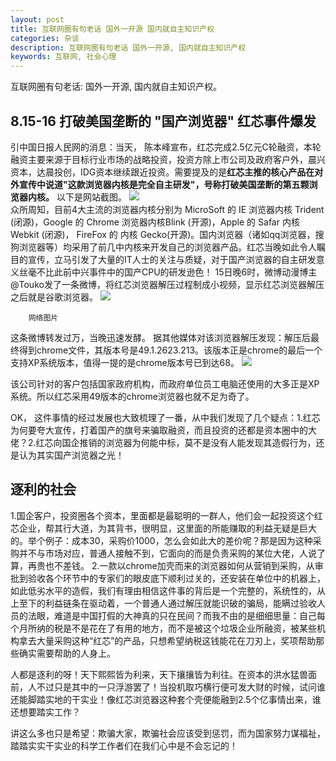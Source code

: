 ```yaml
---
layout: post
title: 互联网圈有句老话 国外一开源 国内就自主知识产权
categories: 杂谈
description: 互联网圈有句老话 国外一开源, 国内就自主知识产权
keywords: 互联网, 社会心理
---
```



互联网圈有句老话: 国外一开源, 国内就自主知识产权。

	
## 8.15-16 打破美国垄断的 "国产浏览器" 红芯事件爆发
引中国日报人民网的消息：当天， 陈本峰宣布，红芯完成2.5亿元C轮融资，本轮融资主要来源于目标行业市场的战略投资，投资方除上市公司及政府客户外，晨兴资本，达晨投创，IDG资本继续跟近投资。需要提及的是**红芯主推的核心产品在对外宣传中说道"这款浏览器内核是完全自主研发"，号称打破美国垄断的第五颗浏览器内核。**
以下是网站截图。
![](http://ww1.sinaimg.cn/large/b438bf3dly1fucl9e6jarj20dr07kwey.jpg)							
众所周知，目前4大主流的浏览器内核分别为 MicroSoft 的 IE 浏览器内核 Trident (闭源)，Google 的 Chrome 浏览器内核Blink (开源)，Apple 的 Safar 内核 Webkit (闭源)， FireFox 的 内核 Gecko(开源)。国内浏览器（诸如qq浏览器，搜狗浏览器等）均采用了前几中内核来开发自己的浏览器产品。红芯当晚如此令人瞩目的宣传，立马引发了大量的IT人士的关注与质疑，对于国产浏览器的自主研发意义丝毫不比此前中兴事件中的国产CPU的研发逊色！
15日晚6时，微博动漫博主@Touko发了一条微博，将红芯浏览器解压过程制成小视频，显示红芯浏览器解压之后就是谷歌浏览器。
![](http://ww1.sinaimg.cn/large/b438bf3dly1fuclf7b98nj20eo0ytgnk.jpg)
		
		网络图片
		

这条微博转发过万，当晚迅速发酵。
据其他媒体对该浏览器解压发现：解压后最终得到chrome文件，其版本号是49.1.2623.213。该版本正是chrome的最后一个支持XP系统版本，值得一提的是chrome版本号已到达68。
![](http://ww1.sinaimg.cn/large/b438bf3dly1fuclmjkfr4j20kl09fq3n.jpg)

该公司针对的客户包括国家政府机构，而政府单位员工电脑还使用的大多正是XP系统。所以红芯采用49版本的chrome浏览器也就不足为奇了。

OK， 这件事情的经过发展也大致梳理了一番，从中我们发现了几个疑点：1.红芯为何要夸大宣传，打着国产的旗号来骗取融资，而且投资的还都是资本圈中的大佬？2.红芯向国企推销的浏览器为何能中标，莫不是没有人能发现其造假行为，还是认为其实国产浏览器之光！

## 逐利的社会

1.国企客户，投资圈各个资本，里面都是最聪明的一群人，他们会一起投资这个红芯企业，帮其行大道，为其背书，很明显，这里面的所能赚取的利益无疑是巨大的。举个例子：成本30，采购价1000，怎么会如此大的差价呢？那是因为这种采购并不与市场对应，普通人接触不到，它面向的而是负责采购的某位大佬，人说了算，再贵也不差钱。
 2.一款以chrome加壳而来的浏览器如何从营销到采购，从审批到验收各个环节中的专家们的眼皮底下顺利过关的，还安装在单位中的机器上，如此低劣水平的造假，我们有理由相信这件事的背后是一个完整的，系统性的，从上至下的利益链条在驱动着，一个普通人通过解压就能识破的骗局，能瞒过验收人员的法眼，难道是中国打假的大神真的只在民间？而我不由的是细细思量：自己每个月所纳的税是不是花在了有用的地方，而不是被这个垃圾企业所融资，被某些机构拿去大量采购这种“红芯”的产品，只想希望纳税这钱能花在刀刃上，奖项帮助那些确实需要帮助的人身上。

人都是逐利的呀！天下熙熙皆为利来，天下攘攘皆为利往。在资本的洪水猛兽面前，人不过只是其中的一只浮游罢了！当投机取巧横行便可发大财的时候，试问谁还能脚踏实地的干实业！像红芯浏览器这种套个壳便能融到2.5个亿事情出来，谁还想要踏实工作？

讲这么多也只是希望：欺骗大家，欺骗社会应该受到惩罚，而为国家努力谋福祉，踏踏实实干实业的科学工作者们在我们心中是不会忘记的！


